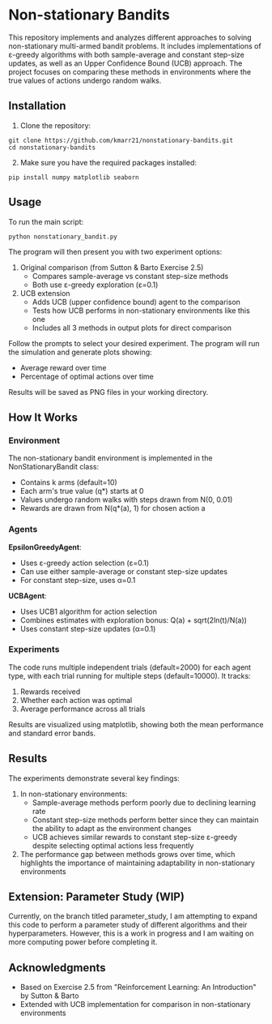 # Non-stationary Bandits

This repository implements and analyzes different approaches to solving non-stationary multi-armed bandit problems. It includes implementations of ε-greedy algorithms with both sample-average and constant step-size updates, as well as an Upper Confidence Bound (UCB) approach. The project focuses on comparing these methods in environments where the true values of actions undergo random walks.

## Installation

1) Clone the repository:
```
git clone https://github.com/kmarr21/nonstationary-bandits.git
cd nonstationary-bandits
```

2) Make sure you have the required packages installed:
```
pip install numpy matplotlib seaborn
```
## Usage

To run the main script:
```
python nonstationary_bandit.py
```
The program will then present you with two experiment options:

1. Original comparison (from Sutton & Barto Exercise 2.5)
   - Compares sample-average vs constant step-size methods
    - Both use ε-greedy exploration (ε=0.1)
2. UCB extension
   - Adds UCB (upper confidence bound) agent to the comparison
    - Tests how UCB performs in non-stationary environments like this one
    - Includes all 3 methods in output plots for direct comparison

Follow the prompts to select your desired experiment. The program will run the simulation and generate plots showing:
- Average reward over time
- Percentage of optimal actions over time

Results will be saved as PNG files in your working directory.

## How It Works
### Environment
The non-stationary bandit environment is implemented in the NonStationaryBandit class:
- Contains k arms (default=10)
- Each arm's true value (q*) starts at 0
- Values undergo random walks with steps drawn from N(0, 0.01)
- Rewards are drawn from N(q*(a), 1) for chosen action a

### Agents
**EpsilonGreedyAgent**:
- Uses ε-greedy action selection (ε=0.1)
- Can use either sample-average or constant step-size updates
- For constant step-size, uses α=0.1

**UCBAgent**:
- Uses UCB1 algorithm for action selection
- Combines estimates with exploration bonus: Q(a) + sqrt(2ln(t)/N(a))
- Uses constant step-size updates (α=0.1)

### Experiments
The code runs multiple independent trials (default=2000) for each agent type, with each trial running for multiple steps (default=10000). It tracks:
1. Rewards received
2. Whether each action was optimal
3. Average performance across all trials

Results are visualized using matplotlib, showing both the mean performance and standard error bands.

## Results
The experiments demonstrate several key findings:

1) In non-stationary environments:
    - Sample-average methods perform poorly due to declining learning rate
    - Constant step-size methods perform better since they can maintain the ability to adapt as the environment changes
    - UCB achieves similar rewards to constant step-size ε-greedy despite selecting optimal actions less frequently
2) The performance gap between methods grows over time, which highlights the importance of maintaining adaptability in non-stationary environments

## Extension: Parameter Study (WIP)

Currently, on the branch titled parameter_study, I am attempting to expand this code to perform a parameter study of different algorithms and their hyperparameters. However, this is a work in progress and I am waiting on more computing power before completing it.  

## Acknowledgments

- Based on Exercise 2.5 from "Reinforcement Learning: An Introduction" by Sutton & Barto
- Extended with UCB implementation for comparison in non-stationary environments
